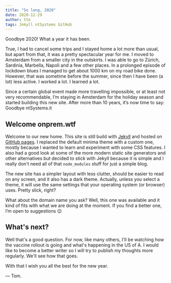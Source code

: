 ```yaml
---
title: "So long, 2020"
date: 2020-12-29
author: tto
tags: Jekyll ntSystems GitHub
---
```


Goodbye 2020! What a year it has been.

True, I had to cancel some trips and I stayed home a lot more than usual, but apart from that, it was a pretty spectacular year for me. I moved to Amsterdam from a smaller city in the outskirts. I was able to go to Zürich, Sardinia, Marbella, Napoli and a few other places. In a prolonged episode of lockdown blues I managed to get about 1000 km on my road bike done. However, that was sometime before the summer, since then I have been (a lot) less active. I worked a lot. I learned a lot.

Since a certain global event made more travelling impossible, or at least not very recommendable, I’m staying in Amsterdam for the holiday season and started building this new site.
After more than 10 years, it’s now time to say: Goodbye ntSystems.it

## Welcome onprem.wtf

Welcome to our new home. This site is still build with [Jekyll](https://jekyllrb.com) and hosted on [GitHub pages](https://pages.github.com). I replaced the default minima theme with a custom one, mostly because I wanted to learn and experiment with some CSS features. I also had a good look at some of the more modern static site generators and other alternatives but decided to stick with Jekyll because it is simple and I really don't need all of that `node_modules` stuff for just a simple blog.

The new site has a simpler layout with less clutter, should be easier to read on any screen, and it also has a dark theme. Actually, unless you select a theme, it will use the same settings that your operating system (or browser) uses. Pretty slick, right?

What about the domain name you ask? Well, this one was available and it kind of fits with what we are doing at the moment. If you find a better one, I’m open to suggestions 😉

## What's next? 

Well that's a good question. For now, like many others, I'll be watching how the vaccine rollout is going and what's happening in the US of A. I would like to become a better writer so I will try to publish my thoughts more regularly. We'll see how that goes.

With that I wish you all the best for the new year.

&mdash; Tom.